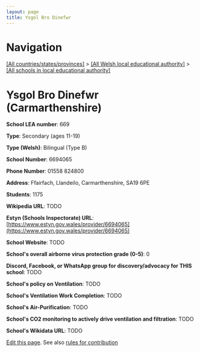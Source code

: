 ```yaml
---
layout: page
title: Ysgol Bro Dinefwr
---
```

# Navigation

[[All countries/states/provinces]](../../..) > [[All Welsh local educational authority]](../..) > [[All schools in local educational authority]](..)

# Ysgol Bro Dinefwr (Carmarthenshire)

**School LEA number**: 669

**Type**: Secondary (ages 11-19)

**Type (Welsh)**: Bilingual (Type B)

**School Number**: 6694065

**Phone Number**: 01558 824800

**Address**: Ffairfach, Llandeilo, Carmarthenshire, SA19 6PE

**Students**: 1175

**Wikipedia URL**: TODO

**Estyn (Schools Inspectorate) URL**: [https://www.estyn.gov.wales/provider/6694065](https://www.estyn.gov.wales/provider/6694065)

**School Website**: TODO

**School's overall airborne virus protection grade (0-5)**: 0

**Discord, Facebook, or WhatsApp group for discovery/advocacy for THIS school**: TODO

**School's policy on Ventilation**: TODO

**School's Ventilation Work Completion**: TODO

**School's Air-Purification**: TODO

**School's CO2 monitoring to actively drive ventilation and filtration**: TODO

**School's Wikidata URL**: TODO




[Edit this page](https://github.com/ventilate-schools/Wales/edit/prif/./Carmarthenshire/Ysgol_Bro_Dinefwr.md). See also [rules for contribution](../../../contribution-rules/)